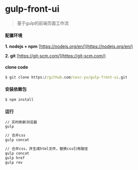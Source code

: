 # gulp-front-ui
>基于gulp的前端页面工作流

#### 配置环境
**1. nodejs + npm**
[https://nodejs.org/en/](https://nodejs.org/en/)

**2. git**
[https://git-scm.com/](https://git-scm.com/)

#### clone code
```cmd
$ git clone https://github.com/cesc-yu/gulp-front-ui.git
```

#### 安装依赖包
```cmd
$ npm install
```

#### 运行
````cmd
// 实时刷新浏览器
gulp

// 合并css
gulp concat

// 合并css，并生成html文件，替换css引用路径
gulp concat
gulp href
gulp rev
````
